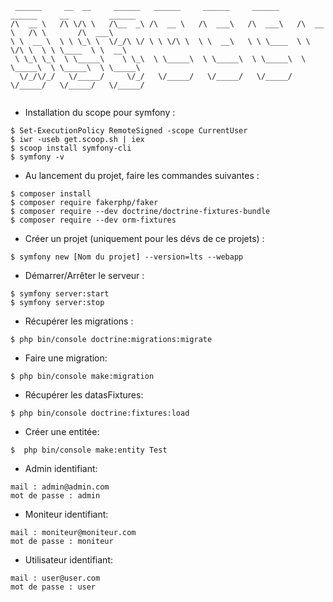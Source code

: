 ```
 ______     __  __     ______   ______     ______     ______     ______     __         ______    
/\  __ \   /\ \/\ \   /\__  _\ /\  __ \   /\  ___\   /\  ___\   /\  __ \   /\ \       /\  ___\   
\ \  __ \  \ \ \_\ \  \/_/\ \/ \ \ \/\ \  \ \  __\   \ \ \____  \ \ \/\ \  \ \ \____  \ \  __\   
 \ \_\ \_\  \ \_____\    \ \_\  \ \_____\  \ \_____\  \ \_____\  \ \_____\  \ \_____\  \ \_____\ 
  \/_/\/_/   \/_____/     \/_/   \/_____/   \/_____/   \/_____/   \/_____/   \/_____/   \/_____/ 
                                                                                                 
```
- Installation du scope pour symfony :
```
$ Set-ExecutionPolicy RemoteSigned -scope CurrentUser
$ iwr -useb get.scoop.sh | iex
$ scoop install symfony-cli
$ symfony -v
```
- Au lancement du projet, faire  les commandes suivantes :
```
$ composer install
$ composer require fakerphp/faker
$ composer require --dev doctrine/doctrine-fixtures-bundle
$ composer require --dev orm-fixtures
```
- Créer un projet (uniquement pour les dévs de ce projets) :
```
$ symfony new [Nom du projet] --version=lts --webapp
```
- Démarrer/Arrêter le serveur :
```
$ symfony server:start
$ symfony server:stop
```

- Récupérer les migrations :
```
$ php bin/console doctrine:migrations:migrate
```

- Faire une migration:
```
$ php bin/console make:migration
```

- Récupérer les datasFixtures:
```
$ php bin/console doctrine:fixtures:load
```

- Créer une entitée:
```
$  php bin/console make:entity Test
```

- Admin identifiant:
```
mail : admin@admin.com
mot de passe : admin
```

- Moniteur identifiant:
```
mail : moniteur@moniteur.com
mot de passe : moniteur
```

- Utilisateur identifiant:
```
mail : user@user.com
mot de passe : user
```


